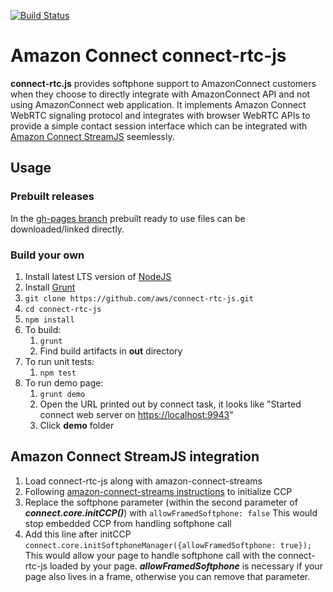[![Build Status](https://travis-ci.org/aws/connect-rtc-js.svg)](https://travis-ci.org/aws/connect-rtc-js)

# Amazon Connect connect-rtc-js #
**connect-rtc.js** provides softphone support to AmazonConnect customers when they choose to directly integrate with AmazonConnect API and not using AmazonConnect web application.
It implements Amazon Connect WebRTC signaling protocol and integrates with browser WebRTC APIs to provide a simple contact session interface which can be integrated with [Amazon Connect StreamJS](https://github.com/aws/amazon-connect-streams) seemlessly.

## Usage ##
### Prebuilt releases
In the [gh-pages branch](https://github.com/aws/connect-rtc-js/tree/gh-pages) prebuilt ready to use files can be downloaded/linked directly.
### Build your own
1. Install latest LTS version of [NodeJS](https://nodejs.org)
2. Install [Grunt](https://gruntjs.com/)
3. `git clone https://github.com/aws/connect-rtc-js.git`
4. `cd connect-rtc-js`
5. `npm install`
5. To build:
    1. `grunt`
    2. Find build artifacts in **out** directory
6. To run unit tests:
    1. `npm test`
7. To run demo page:
    1. `grunt demo`
    2. Open the URL printed out by connect task, it looks like "Started connect web server on <https://localhost:9943>"
    3. Click **demo** folder

## Amazon Connect StreamJS integration ##
1. Load connect-rtc-js along with amazon-connect-streams
2. Following [amazon-connect-streams instructions](https://github.com/aws/amazon-connect-streams/blob/master/README.md) to initialize CCP
3. Replace the softphone parameter (within the second parameter of ***connect.core.initCCP()***) with
    `allowFramedSoftphone: false`
    This would stop embedded CCP from handling softphone call
4. Add this line after initCCP
    `connect.core.initSoftphoneManager({allowFramedSoftphone: true});`
    This would allow your page to handle softphone call with the connect-rtc-js loaded by your page. ***allowFramedSoftphone*** is necessary if your page also lives in a frame, otherwise you can remove that parameter.
